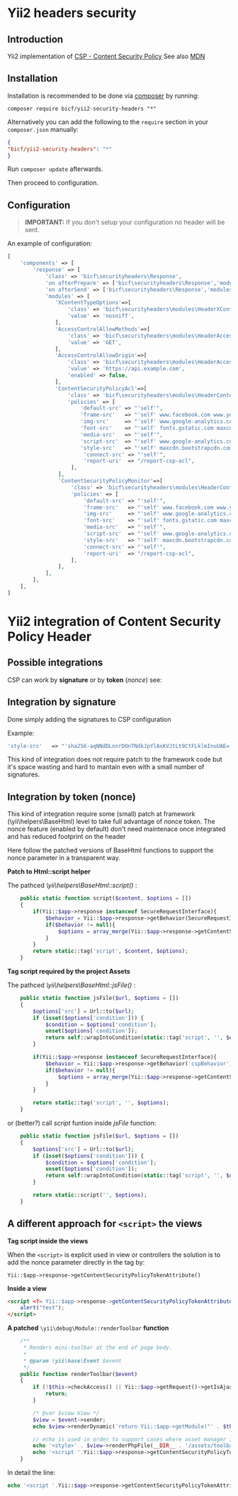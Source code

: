 Yii2 headers security
================

Introduction <a name="introduction"></a>
------------
Yii2 implementation of <a href="https://www.w3.org/TR/CSP1/">CSP - Content Security Policy</a>
See also <a href="https://developer.mozilla.org/en-US/docs/Web/HTTP/CSP">MDN</a>


Installation <a name="installation"></a>
------------


Installation is recommended to be done via [composer][] by running:

	composer require bicf/yii2-security-headers "*"

Alternatively you can add the following to the `require` section in your `composer.json` manually:

```json
{
"bicf/yii2-security-headers": "*"
}
```

Run `composer update` afterwards.

[composer]: https://getcomposer.org/ "The PHP package manager"

Then proceed to configuration.

Configuration <a name="configuration"></a>
------------


> **IMPORTANT:** If you don't setup your configuration no header will be sent.


An example of configuration:


```PHP
[                                                                                                                                      
    'components' => [                                                                                                                  
        'response' => [                                                                                                                
            'class' => 'bicf\securityheaders\Response',                                                                                
            'on afterPrepare' => ['bicf\securityheaders\Response','modulesInit'],                                                      
            'on afterSend' => ['bicf\securityheaders\Response','modulesSendHeaders'],                                                  
            'modules' => [                                                                                                             
               'XContentTypeOptions'=>[                                                                                                
                   'class' => 'bicf\securityheaders\modules\HeaderXContentTypeOptions',                                                
                   'value' => 'nosniff',                                                                                               
               ],                                                                                                                      
               'AccessControlAllowMethods'=>[                                                                                          
                   'class' => 'bicf\securityheaders\modules\HeaderAccessControlAllowMethods',                                          
                   'value' => 'GET',                                                                                                   
               ],                                                                                                                      
               'AccessControlAllowOrigin'=>[                                                                                           
                   'class' => 'bicf\securityheaders\modules\HeaderAccessControlAllowOrigin',                                           
                   'value' => 'https://api.example.com',                                                                               
                   'enabled' => false,                                                                                                 
               ],                                                                                                                      
               'ContentSecurityPolicyAcl'=>[                                                                                           
                   'class' => 'bicf\securityheaders\modules\HeaderContentSecurityPolicyAcl',                                           
                   'policies' => [                                                                                                     
                       'default-src' => "'self'",                                                                                      
                       'frame-src'   => "'self' www.facebook.com www.youtube.com www.google.com",                                      
                       'img-src'     => "'self' www.google-analytics.com",                                                             
                       'font-src'    => "'self' fonts.gstatic.com maxcdn.bootstrapcdn.com",                                            
                       'media-src'   => "'self'",                                                                                      
                       'script-src'  => "'self' www.google-analytics.com",                                                             
                       'style-src'   => "'self' maxcdn.bootstrapcdn.com",                                                              
                        'connect-src' => "'self'",                                                                                     
                        'report-uri'  => "/report-csp-acl",                                                                            
                    ],                                                                                                                 
                ],                                                                                                                     
                'ContentSecurityPolicyMonitor'=>[                                                                                      
                    'class' => 'bicf\securityheaders\modules\HeaderContentSecurityPolicyMonitor',                                      
                    'policies' => [                                                                                                    
                        'default-src' => "'self'",                                                                                     
                        'frame-src'   => "'self' www.facebook.com www.youtube.com www.google.com",                                     
                        'img-src'     => "'self' www.google-analytics.com",                                                            
                        'font-src'    => "'self' fonts.gstatic.com maxcdn.bootstrapcdn.com",                                           
                        'media-src'   => "'self'",                                                                                     
                        'script-src'  => "'self' www.google-analytics.com",                                                            
                        'style-src'   => "'self' maxcdn.bootstrapcdn.com",                                                             
                        'connect-src' => "'self'",                                                                                     
                        'report-uri'  => "/report-csp-acl",                                                                            
                    ],                                                                                                                 
                ],                                                                                                                     
            ],                                                                                                                         
        ],                                                                                                                             
    ],                                                                                                                                 
]                                                                                                                                      
```


Yii2 integration of Content Security Policy Header
================

Possible integrations
----------------
CSP can work by **signature** or by **token** (*nonce*)
see:



Integration by signature
----------------
Done simply adding the signatures to CSP configuration 

Example:
```php
'style-src'   => "'sha256-aqNNdDLnnrDOnTNdkJpYlAxKVJtLt9CtFLklmInuUAE=' 'sha256-6fwFCXmgb6H4XQGajtDSVG3YuKmX3dT1NkX4+z510Og=' 'sha256-ZdHxw9eWtnxUb3mk6tBS+gIiVUPE3pGM470keHPDFlE='",
``` 
This kind of integration does not require patch to the framework code but it's space wasting and hard to mantain 
even with a small number of signatures.

Integration by token (nonce) 
----------------
This kind of integration require some (small) patch at framework (\yii\helpers\BaseHtml) level to take full advantage of nonce token.
The nonce feature (enabled by default) don't need maintenace once integrated and has reduced footprint on the header

Here follow the patched versions of BaseHtml functions to support the nonce parameter in a transparent way. 

**Patch to Html::script helper**

The pathced  *\yii\helpers\BaseHtml::script()* :
                                                                                                                
```php
    public static function script($content, $options = [])
    {
        if(Yii::$app->response instanceof SecureRequestInterface){
            $behavior = Yii::$app->response->getBehavior(SecureRequestInterface::CSP_NONCE_BEHAVIOR);
            if($behavior != null){
                $options = array_merge(Yii::$app->response->getContentSecurityPolicyTokenArray(),$options );
            }
        }
        return static::tag('script', $content, $options);
    }

```

**Tag script required by the project Assets**

The pathced  *\yii\helpers\BaseHtml::jsFile()* :

```php
    public static function jsFile($url, $options = [])
    {
        $options['src'] = Url::to($url);
        if (isset($options['condition'])) {
            $condition = $options['condition'];
            unset($options['condition']);
            return self::wrapIntoCondition(static::tag('script', '', $options), $condition);
        }

        if(Yii::$app->response instanceof SecureRequestInterface){
            $behavior = Yii::$app->response->getBehavior('cspBehavior');
            if($behavior != null){
                $options = array_merge(Yii::$app->response->getContentSecurityPolicyTokenArray(),$options );
            }
        }

        return static::tag('script', '', $options);
    }

``` 

or (better?) call *script* funtion inside *jsFile* function:

```php
    public static function jsFile($url, $options = [])
    {
        $options['src'] = Url::to($url);
        if (isset($options['condition'])) {
            $condition = $options['condition'];
            unset($options['condition']);
            return self::wrapIntoCondition(static::tag('script', '', $options), $condition);
        }

        return static::script('', $options);
    }


```

A different approach for `<script>` the views 
-----------

**Tag script inside the views**

When the `<script>` is explicit used in view or controllers the solution is to add the nonce parameter directly in the tag by:

`Yii::$app->response->getContentSecurityPolicyTokenAttribute()`


**Inside a view**

```html
<script <?= Yii::$app->response->getContentSecurityPolicyTokenAttribute();?> >
    alert("test");
</script>

```

**A patched** `\yii\debug\Module::renderToolbar` **function**


```php
    /**
     * Renders mini-toolbar at the end of page body.
     *
     * @param \yii\base\Event $event
     */
    public function renderToolbar($event)
    {
        if (!$this->checkAccess() || Yii::$app->getRequest()->getIsAjax()) {
            return;
        }

        /* @var $view View */
        $view = $event->sender;
        echo $view->renderDynamic('return Yii::$app->getModule("' . $this->id . '")->getToolbarHtml();');

        // echo is used in order to support cases where asset manager is not available
        echo '<style>' . $view->renderPhpFile(__DIR__ . '/assets/toolbar.css') . '</style>';
        echo '<script '.Yii::$app->response->getContentSecurityPolicyTokenAttribute().'>' . $view->renderPhpFile(__DIR__ . '/assets/toolbar.js') . '</script>';
    }
```

In detail the line: 
```php
echo '<script '.Yii::$app->response->getContentSecurityPolicyTokenAttribute().'>' . $view->renderPhpFile(__DIR__ . '/assets/toolbar.js') . '</script>';

```



